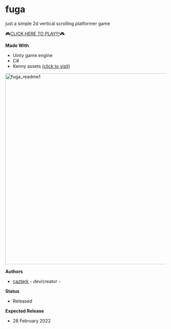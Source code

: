 # fuga
 just a simple 2d vertical scrolling platformer game
 
 🎮[CLICK HERE TO PLAY!!!](https://cazterk.itch.io/fuga)🎮

**Made With**
- Uinty game engine
- C#
- Kenny assets [(click to visit)](https://kenney.nl/)

<img src="fuga_readme1.gif" alt="fuga_readme1"  width="600"  >

**Authors**
- [cazterk](https://github.com/cazterk) - dev/creator -

**Status**
- Released

**Expected Release**
- 28 February 2022
